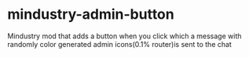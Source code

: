 # mindustry-admin-button
Mindustry mod that adds a button when you click which a message with randomly color generated admin icons(0.1% router)is sent to the chat
